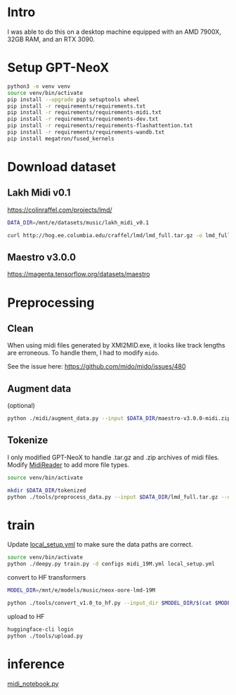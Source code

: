 
# Intro

I was able to do this on a desktop machine equipped with an AMD 7900X, 32GB RAM, and an RTX 3090.

# Setup GPT-NeoX

```sh
python3 -m venv venv
source venv/bin/activate
pip install --upgrade pip setuptools wheel
pip install -r requirements/requirements.txt
pip install -r requirements/requirements-midi.txt
pip install -r requirements/requirements-dev.txt
pip install -r requirements/requirements-flashattention.txt
pip install -r requirements/requirements-wandb.txt
pip install megatron/fused_kernels
```

# Download dataset

## Lakh Midi v0.1

https://colinraffel.com/projects/lmd/

```sh
DATA_DIR=/mnt/e/datasets/music/lakh_midi_v0.1

curl http://hog.ee.columbia.edu/craffel/lmd/lmd_full.tar.gz -o lmd_full.tar.gz
```

## Maestro v3.0.0

https://magenta.tensorflow.org/datasets/maestro

# Preprocessing

## Clean

When using midi files generated by XMI2MID.exe, it looks like track lengths are erroneous.
To handle them, I had to modify `mido`.

See the issue here: https://github.com/mido/mido/issues/480

<!-- I had to clean some of the data that I used. It appears that a tool called xmi2mid added some extra bytes, so I had to clean it.

This tool operates on folders of midi files, not archives.

```sh
python ./midi/clean_xmi2mid.py -i /mnt/e/datasets/music/<dataset>/files -r -o /mnt/e/datasets/music/<dataset>/cleaned -w
``` -->

## Augment data
(optional)

```sh
python ./midi/augment_data.py --input $DATA_DIR/maestro-v3.0.0-midi.zip --output $DATA_DIR/augmented/maestro_aug --workers $(nproc) --transpose="-2,-1,0,1,2,3" --time-stretch="-0.05,-0.025,0.0,0.025,0.05"
```

## Tokenize

I only modified GPT-NeoX to handle .tar.gz and .zip archives of midi files.
Modify [MidiReader](./tools/preprocess_data.py#L148) to add more file types.

<!-- ```sh
source venv/bin/activate

mkdir $DATA_DIR/tokenized
for file in $DATA_DIR/parts/lmd_full-part*.tar.gz; do python ./tools/preprocess_data.py --input $file --output-prefix "$DATA_DIR/tokenized/$(basename "$file" .tar.gz)" --dataset-impl mmap --workers $(nproc); done

python ./tools/merge_datasets --input $DATA_DIR/tokenized/ --output-prefix $DATA_DIR/tokenized/lmd_full
``` -->
```sh
source venv/bin/activate

mkdir $DATA_DIR/tokenized
python ./tools/preprocess_data.py --input $DATA_DIR/lmd_full.tar.gz --output-prefix $DATA_DIR/tokenized/lmd_full --dataset-impl mmap --workers $(nproc)
```

# train

Update [local_setup.yml](./local_setup.yml) to make sure the data paths are correct.

```sh
source venv/bin/activate
python ./deepy.py train.py -d configs midi_19M.yml local_setup.yml
```

convert to HF transformers

```sh
MODEL_DIR=/mnt/e/models/music/neox-oore-lmd-19M

python ./tools/convert_v1.0_to_hf.py --input_dir $MODEL_DIR/$(cat $MODEL_DIR/latest) --config_file configs/midi_19M.yml --output_dir $MODEL_DIR/hf_model/
```

upload to HF

```sh
huggingface-cli login
python ./tools/upload.py
```

# inference

[midi_notebook.py](./midi_notebook.py)
